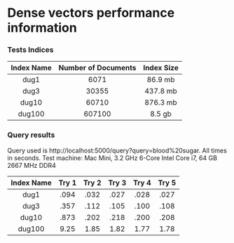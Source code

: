 # Dense vectors performance information

### Tests Indices

| Index Name | Number of Documents | Index Size |
| :-: |:-: |:-: |
| dug1       | 6071                | 86.9 mb    |
| dug3       | 30355               | 437.8 mb   |
| dug10      | 60710               | 876.3 mb   |
| dug100     | 607100              | 8.5 gb      |

### Query results
Query used is http://localhost:5000/query?query=blood%20sugar. All times in seconds. Test machine: Mac Mini, 3.2 GHz 6-Core Intel Core i7, 64 GB 2667 MHz DDR4

| Index Name | Try 1  | Try 2 | Try 3 | Try 4 | Try 5
| :-: |:-: |:-: | :-: |:-: |:-: |
| dug1      | .094 | .032 | .027 | .028 | .027 |
| dug3      | .357 | .112 | .105 | .100 | .108 |
| dug10     | .873 | .202 | .218 | .200 | .208 |
| dug100    | 9.25 | 1.85 | 1.82 | 1.77 | 1.78 |
